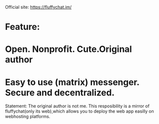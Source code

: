 Official site:
https://fluffychat.im/

# Feature:
# Open. Nonprofit. Cute.Original author
# Easy to use (matrix) messenger. Secure and decentralized.

Statement:
The original author is not me.
This resposibility is a mirror of fluffychat(only its web),which allows you to deploy the web app easilly on webhosting platforms.

